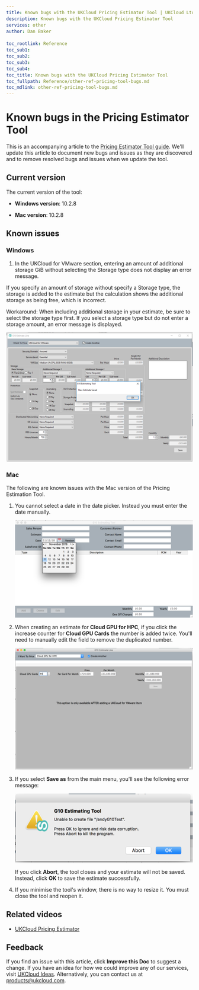 ```yaml
---
title: Known bugs with the UKCloud Pricing Estimator Tool | UKCloud Ltd
description: Known bugs with the UKCloud Pricing Estimator Tool
services: other
author: Dan Baker

toc_rootlink: Reference
toc_sub1: 
toc_sub2:
toc_sub3:
toc_sub4:
toc_title: Known bugs with the UKCloud Pricing Estimator Tool
toc_fullpath: Reference/other-ref-pricing-tool-bugs.md
toc_mdlink: other-ref-pricing-tool-bugs.md
---
```


# Known bugs in the Pricing Estimator Tool

This is an accompanying article to the [Pricing Estimator Tool guide](other-how-use-pricing-tool.md). We'll update this article to document new bugs and issues as they are discovered and to remove resolved bugs and issues when we update the tool.

## Current version

The current version of the tool:

- **Windows version**: 10.2.8

- **Mac version**: 10.2.8

## Known issues

### Windows

1. In the UKCloud for VMware section, entering an amount of additional storage GiB without selecting the Storage type does not display an error message.

If you specify an amount of storage without specify a Storage type, the storage is added to the estimate but the calculation shows the additional storage as being free, which is incorrect.

Workaround: When including additional storage in your estimate, be sure to select the storage type first. If you select a storage type but do not enter a storage amount, an error message is displayed.

![Storage Bug](images/pricing-bug-win-1.png)

### Mac

The following are known issues with the Mac version of the Pricing Estimation Tool.

1. You cannot select a date in the date picker. Instead you must enter the date manually.

    ![Date Picker](images/pricing-bug-mac-1.png)

2. When creating an estimate for **Cloud GPU for HPC**, if you click the increase counter for **Cloud GPU Cards** the number is added twice. You'll need to manually edit the field to remove the duplicated number.

    ![Cloud GPU Bug](images/pricing-bug-mac-2.png)

3. If you select **Save as** from the main menu, you'll see the following error message:

    ![Save As Bug](images/pricing-bug-mac-3.png)

    If you click **Abort**, the tool closes and your estimate will not be saved. Instead, click **OK** to save the estimate successfully.

4. If you minimise the tool's window, there is no way to resize it. You must close the tool and reopen it.

## Related videos

- [UKCloud Pricing Estimator](https://vimeo.com/300701961)

## Feedback

If you find an issue with this article, click **Improve this Doc** to suggest a change. If you have an idea for how we could improve any of our services, visit [UKCloud Ideas](https://ideas.ukcloud.com). Alternatively, you can contact us at <products@ukcloud.com>.
